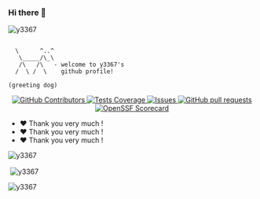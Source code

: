 ### Hi there 👋

<p align="left"> <img src="https://komarev.com/ghpvc/?username=y3367&label=Profile%20views&color=0e75b6&style=flat" alt="y3367" /> </p>

```

  \      ^..^
   \_____/\_\
   /\   /\   - welcome to y3367's
  /  \ /  \    github profile!
  
(greeting dog)
```

<p align="center">
   <!--     
   <a href="https://github.com/y3367/y3367/actions">
    <img alt="Tests Passing" src="https://github.com/y3367/y3367/workflows/Test/badge.svg" />
  </a> 
  -->
  <a href="https://github.com/y3367/y3367/graphs/contributors">
    <img alt="GitHub Contributors" src="https://img.shields.io/github/contributors/y3367/y3367" />
  </a>
  <a href="https://codecov.io/gh/y3367/y3367">
    <img alt="Tests Coverage" src="https://codecov.io/gh/y3367/y3367/branch/master/graph/badge.svg" />
  </a>
  <a href="https://github.com/y3367/y3367/issues">
    <img alt="Issues" src="https://img.shields.io/github/issues/y3367/y3367?color=0088ff" />
  </a>
  <a href="https://github.com/y3367/y3367/pulls">
    <img alt="GitHub pull requests" src="https://img.shields.io/github/issues-pr/y3367/y3367?color=0088ff" />
  </a>
  <a href="https://securityscorecards.dev/viewer/?uri=github.com/y3367/y3367">
    <img alt="OpenSSF Scorecard" src="https://api.securityscorecards.dev/projects/github.com/y3367/y3367/badge" />
  </a>
</p>
  
- :heart: Thank you very much !
- :heart: Thank you very much !
- :heart: Thank you very much !


<p>&nbsp;<img align="left" src="https://github-readme-stats.vercel.app/api/top-langs?username=y3367&show_icons=true&locale=en&layout=compact&theme=onedark" alt="y3367" /></p>  

<p>&nbsp;<img align="center" src="https://github-readme-stats.vercel.app/api?username=y3367&show_icons=true&theme=onedark&hide_title=true" alt="y3367" /> </p>  

<p>&nbsp;<img align="left" src="https://github-readme-streak-stats.herokuapp.com/?user=y3367&theme=onedark" alt="y3367" /></p>  


<!--
**y3367/y3367** is a ✨ _special_ ✨ repository because its `README.md` (this file) appears on your GitHub profile.

Here are some ideas to get you started:

- 🔭 I’m currently working on ...
- 🌱 I’m currently learning ...
- 👯 I’m looking to collaborate on ...
- 🤔 I’m looking for help with ...
- 💬 Ask me about ...
- 📫 How to reach me: ...
- 😄 Pronouns: ...
- ⚡ Fun fact: ...
-->

